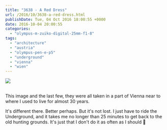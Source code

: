 ```yaml
---
title: "3638 - A Red Dress"
url: /2016/10/3638-a-red-dress.html
publishDate: Tue, 04 Oct 2016 18:00:55 +0000
date: 2016-10-04 20:00:55
categories: 
  - "olympus-m-zuiko-digital-25mm-f1-8"
tags: 
  - "architecture"
  - "austria"
  - "olympus-pen-e-p5"
  - "underground"
  - "vienna"
  - "wien"
---
```

<div class="container">
<div class="center"><a target="_blank" href="https://d25zfm9zpd7gm5.cloudfront.net/1200x1200/2016/20160606_191104_lr.jpg"><img class="webfeedsFeaturedVisual" src="https://d25zfm9zpd7gm5.cloudfront.net/0600x0600/2016/20160606_191104_lr.jpg" /></a></div>
</div>
<br />

This image and the last few, they were all taken in a part of Vienna near to where I used to live for almost 30 years. 

It's different there. Better perhaps. But it's not lost. I just have to ride the Underground, and it takes me no longer than 25 minutes to get back to the old hunting grounds. It's just that I don't do it as often as I should 🙂
